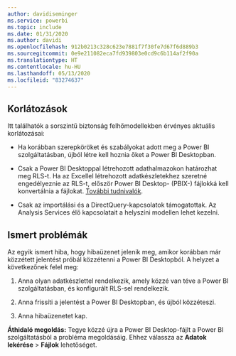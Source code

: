 ```yaml
---
author: davidiseminger
ms.service: powerbi
ms.topic: include
ms.date: 01/31/2020
ms.author: davidi
ms.openlocfilehash: 912b0213c328c623e7881f7f30fe7d67f6d889b3
ms.sourcegitcommit: 0e9e211082eca7fd939803e0cd9c6b114af2f90a
ms.translationtype: HT
ms.contentlocale: hu-HU
ms.lasthandoff: 05/13/2020
ms.locfileid: "83274637"
---
```

## <a name="limitations"></a>Korlátozások

Itt találhatók a sorszintű biztonság felhőmodellekben érvényes aktuális korlátozásai:

* Ha korábban szerepköröket és szabályokat adott meg a Power BI szolgáltatásban, újból létre kell hoznia őket a Power BI Desktopban.

* Csak a Power BI Desktoppal létrehozott adathalmazokon határozhat meg RLS-t. Ha az Excellel létrehozott adatkészletekhez szeretné engedélyeznie az RLS-t, először Power BI Desktop- (PBIX-) fájlokká kell konvertálnia a fájlokat. [További tudnivalók](../connect-data/desktop-import-excel-workbooks.md).

* Csak az importálási és a DirectQuery-kapcsolatok támogatottak. Az Analysis Services élő kapcsolatait a helyszíni modellen lehet kezelni.

## <a name="known-issues"></a>Ismert problémák

Az egyik ismert hiba, hogy hibaüzenet jelenik meg, amikor korábban már közzétett jelentést próbál közzétenni a Power BI Desktopból. A helyzet a következőnek felel meg:

1. Anna olyan adatkészlettel rendelkezik, amely közzé van téve a Power BI szolgáltatásban, és konfigurált RLS-sel rendelkezik.

1. Anna frissíti a jelentést a Power BI Desktopban, és újból közzéteszi.

1. Anna hibaüzenetet kap.

**Áthidaló megoldás:** Tegye közzé újra a Power BI Desktop-fájlt a Power BI szolgáltatásból a probléma megoldásáig. Ehhez válassza az **Adatok lekérése** > **Fájlok** lehetőséget.

